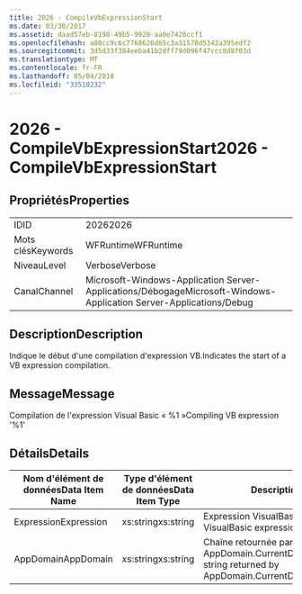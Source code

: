 ```yaml
---
title: 2026 - CompileVbExpressionStart
ms.date: 03/30/2017
ms.assetid: daad57eb-8198-49b5-9920-aa0e7428ccf1
ms.openlocfilehash: a80cc9c6c7768626d65c3a31570d5342a395edf2
ms.sourcegitcommit: 3d5d33f384eeba41b2dff79d096f47ccc8d8f03d
ms.translationtype: MT
ms.contentlocale: fr-FR
ms.lasthandoff: 05/04/2018
ms.locfileid: "33510232"
---
```

# <a name="2026---compilevbexpressionstart"></a><span data-ttu-id="31078-102">2026 - CompileVbExpressionStart</span><span class="sxs-lookup"><span data-stu-id="31078-102">2026 - CompileVbExpressionStart</span></span>
## <a name="properties"></a><span data-ttu-id="31078-103">Propriétés</span><span class="sxs-lookup"><span data-stu-id="31078-103">Properties</span></span>  
  
|||  
|-|-|  
|<span data-ttu-id="31078-104">ID</span><span class="sxs-lookup"><span data-stu-id="31078-104">ID</span></span>|<span data-ttu-id="31078-105">2026</span><span class="sxs-lookup"><span data-stu-id="31078-105">2026</span></span>|  
|<span data-ttu-id="31078-106">Mots clés</span><span class="sxs-lookup"><span data-stu-id="31078-106">Keywords</span></span>|<span data-ttu-id="31078-107">WFRuntime</span><span class="sxs-lookup"><span data-stu-id="31078-107">WFRuntime</span></span>|  
|<span data-ttu-id="31078-108">Niveau</span><span class="sxs-lookup"><span data-stu-id="31078-108">Level</span></span>|<span data-ttu-id="31078-109">Verbose</span><span class="sxs-lookup"><span data-stu-id="31078-109">Verbose</span></span>|  
|<span data-ttu-id="31078-110">Canal</span><span class="sxs-lookup"><span data-stu-id="31078-110">Channel</span></span>|<span data-ttu-id="31078-111">Microsoft-Windows-Application Server-Applications/Débogage</span><span class="sxs-lookup"><span data-stu-id="31078-111">Microsoft-Windows-Application Server-Applications/Debug</span></span>|  
  
## <a name="description"></a><span data-ttu-id="31078-112">Description</span><span class="sxs-lookup"><span data-stu-id="31078-112">Description</span></span>  
 <span data-ttu-id="31078-113">Indique le début d'une compilation d'expression VB.</span><span class="sxs-lookup"><span data-stu-id="31078-113">Indicates the start of a VB expression compilation.</span></span>  
  
## <a name="message"></a><span data-ttu-id="31078-114">Message</span><span class="sxs-lookup"><span data-stu-id="31078-114">Message</span></span>  
 <span data-ttu-id="31078-115">Compilation de l'expression Visual Basic « %1 »</span><span class="sxs-lookup"><span data-stu-id="31078-115">Compiling VB expression '%1'</span></span>  
  
## <a name="details"></a><span data-ttu-id="31078-116">Détails</span><span class="sxs-lookup"><span data-stu-id="31078-116">Details</span></span>  
  
|<span data-ttu-id="31078-117">Nom d'élément de données</span><span class="sxs-lookup"><span data-stu-id="31078-117">Data Item Name</span></span>|<span data-ttu-id="31078-118">Type d'élément de données</span><span class="sxs-lookup"><span data-stu-id="31078-118">Data Item Type</span></span>|<span data-ttu-id="31078-119">Description</span><span class="sxs-lookup"><span data-stu-id="31078-119">Description</span></span>|  
|--------------------|--------------------|-----------------|  
|<span data-ttu-id="31078-120">Expression</span><span class="sxs-lookup"><span data-stu-id="31078-120">Expression</span></span>|<span data-ttu-id="31078-121">xs:string</span><span class="sxs-lookup"><span data-stu-id="31078-121">xs:string</span></span>|<span data-ttu-id="31078-122">Expression VisualBasic à compiler.</span><span class="sxs-lookup"><span data-stu-id="31078-122">The VisualBasic expression to compile.</span></span>|  
|<span data-ttu-id="31078-123">AppDomain</span><span class="sxs-lookup"><span data-stu-id="31078-123">AppDomain</span></span>|<span data-ttu-id="31078-124">xs:string</span><span class="sxs-lookup"><span data-stu-id="31078-124">xs:string</span></span>|<span data-ttu-id="31078-125">Chaîne retournée par AppDomain.CurrentDomain.FriendlyName.</span><span class="sxs-lookup"><span data-stu-id="31078-125">The string returned by AppDomain.CurrentDomain.FriendlyName.</span></span>|
